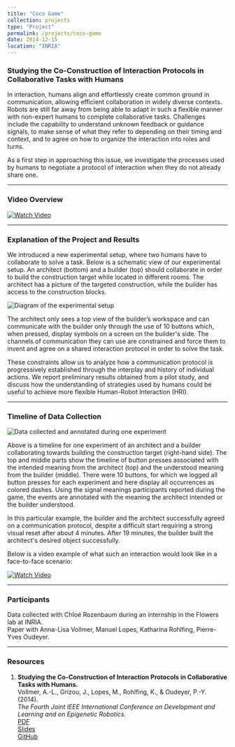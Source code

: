 ```yaml
---
title: "Coco Game"
collection: projects
type: "Project"
permalink: /projects/coco-game
date: 2014-12-15
location: "INRIA"
---
```

### Studying the Co-Construction of Interaction Protocols in Collaborative Tasks with Humans

In interaction, humans align and effortlessly create common ground in communication, allowing efficient collaboration in widely diverse contexts. Robots are still far away from being able to adapt in such a flexible manner with non-expert humans to complete collaborative tasks. Challenges include the capability to understand unknown feedback or guidance signals, to make sense of what they refer to depending on their timing and context, and to agree on how to organize the interaction into roles and turns.

As a first step in approaching this issue, we investigate the processes used by humans to negotiate a protocol of interaction when they do not already share one.

---

### Video Overview

[![Watch Video](https://img.youtube.com/vi/TAeURLIpiEo/0.jpg)](https://youtu.be/TAeURLIpiEo)

---

### Explanation of the Project and Results

We introduced a new experimental setup, where two humans have to collaborate to solve a task. Below is a schematic view of our experimental setup. An architect (bottom) and a builder (top) should collaborate in order to build the construction target while located in different rooms. The architect has a picture of the targeted construction, while the builder has access to the construction blocks.

![Diagram of the experimental setup](https://jgrizou.com/wp-content/uploads/2022/11/setup.png)

The architect only sees a top view of the builder’s workspace and can communicate with the builder only through the use of 10 buttons which, when pressed, display symbols on a screen on the builder's side. The channels of communication they can use are constrained and force them to invent and agree on a shared interaction protocol in order to solve the task.

These constraints allow us to analyze how a communication protocol is progressively established through the interplay and history of individual actions. We report preliminary results obtained from a pilot study, and discuss how the understanding of strategies used by humans could be useful to achieve more flexible Human-Robot Interaction (HRI).

---

### Timeline of Data Collection

![Data collected and annotated during one experiment](https://jgrizou.com/wp-content/uploads/2022/11/timeline-768x452.png)

Above is a timeline for one experiment of an architect and a builder collaborating towards building the construction target (right-hand side). The top and middle parts show the timeline of button presses associated with the intended meaning from the architect (top) and the understood meaning from the builder (middle). There were 10 buttons, for which we logged all button presses for each experiment and here display all occurrences as colored dashes. Using the signal meanings participants reported during the game, the events are annotated with the meaning the architect intended or the builder understood.

In this particular example, the builder and the architect successfully agreed on a communication protocol, despite a difficult start requiring a strong visual reset after about 4 minutes. After 19 minutes, the builder built the architect's desired object successfully.

Below is a video example of what such an interaction would look like in a face-to-face scenario:

[![Watch Video](https://img.youtube.com/vi/z98sbYfOdKA/0.jpg)](https://youtu.be/z98sbYfOdKA)

---

### Participants

Data collected with Chloé Rozenbaum during an internship in the Flowers lab at INRIA.  
Paper with Anna-Lisa Vollmer, Manuel Lopes, Katharina Rohlfing, Pierre-Yves Oudeyer.

---

### Resources

1. **Studying the Co-Construction of Interaction Protocols in Collaborative Tasks with Humans.**  
   Vollmer, A.-L., Grizou, J., Lopes, M., Rohlfing, K., & Oudeyer, P.-Y. (2014).  
   _The Fourth Joint IEEE International Conference on Development and Learning and on Epigenetic Robotics._  
   [PDF](https://hal.archives-ouvertes.fr/hal-01090934/file/avollmer_ICDL2014.pdf)  
   [Slides](https://github.com/jgrizou/coco_game/releases)  
   [GitHub](https://github.com/jgrizou/coco_game)
